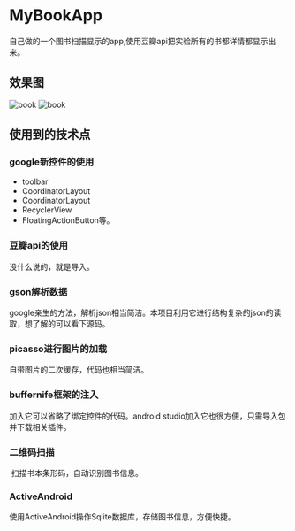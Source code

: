 # MyBookApp
自己做的一个图书扫描显示的app,使用豆瓣api把实验所有的书都详情都显示出来。
## 效果图
![book](https://github.com/reallin/MyBookApp/blob/master/book1.png)
![book](https://github.com/reallin/MyBookApp/blob/master/book2.png)
## 使用到的技术点
### google新控件的使用
  * toolbar
  * CoordinatorLayout
  * CoordinatorLayout
  * RecyclerView
  * FloatingActionButton等。

### 豆瓣api的使用
  没什么说的，就是导入。
### gson解析数据
  google亲生的方法，解析json相当简洁。本项目利用它进行结构复杂的json的读取，想了解的可以看下源码。
### picasso进行图片的加载
  自带图片的二次缓存，代码也相当简洁。
### buffernife框架的注入
  加入它可以省略了绑定控件的代码。android studio加入它也很方便，只需导入包并下载相关插件。
### 二维码扫描
  扫描书本条形码，自动识别图书信息。
### ActiveAndroid
使用ActiveAndroid操作Sqlite数据库，存储图书信息，方便快捷。
